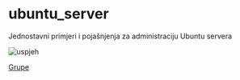 # ubuntu_server
Jednostavni primjeri i pojašnjenja za administraciju Ubuntu servera

![uspjeh](https://user-images.githubusercontent.com/20626737/213908409-02ef8dc3-433b-46b1-beb6-98ae3f88fd1e.jpg)

<p><a href="https://github.com/tevelly/ubuntu_server/edit/main/grupe/kreiranje_grupa.txt">Grupe</a></p>


